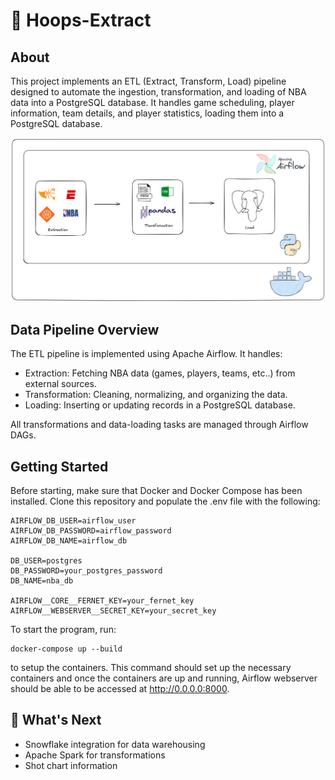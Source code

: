 # 🏀 Hoops-Extract

## About
This project implements an ETL (Extract, Transform, Load) pipeline designed to automate the ingestion, transformation, and loading of NBA data into a PostgreSQL database. It handles game scheduling, player information, team details, and player statistics, loading them into a PostgreSQL database.

<img src="https://github.com/bryanscis/hoops-extract/blob/3ceff60c77002bece6d47a4c31dc2bd63518ad98/misc/images/diagram.png" alt="diagram" width="750"/>

## Data Pipeline Overview
The ETL pipeline is implemented using Apache Airflow. It handles:

- Extraction: Fetching NBA data (games, players, teams, etc..) from external sources.
- Transformation: Cleaning, normalizing, and organizing the data.
- Loading: Inserting or updating records in a PostgreSQL database.

All transformations and data-loading tasks are managed through Airflow DAGs.

## Getting Started
Before starting, make sure that Docker and Docker Compose has been installed. Clone this repository and populate the .env file with the following:
```
AIRFLOW_DB_USER=airflow_user  
AIRFLOW_DB_PASSWORD=airflow_password
AIRFLOW_DB_NAME=airflow_db

DB_USER=postgres
DB_PASSWORD=your_postgres_password
DB_NAME=nba_db

AIRFLOW__CORE__FERNET_KEY=your_fernet_key
AIRFLOW__WEBSERVER__SECRET_KEY=your_secret_key
```
To start the program, run:
```
docker-compose up --build 
```
to setup the containers. This command should set up the necessary containers and once the containers are up and running, Airflow webserver should be able to be accessed at http://0.0.0.0:8000.


## 🚀 What's Next
- Snowflake integration for data warehousing
- Apache Spark for transformations
- Shot chart information
